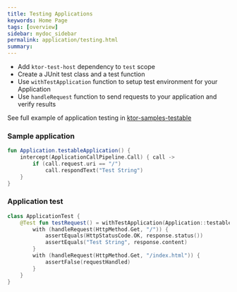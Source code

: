 ```yaml
---
title: Testing Applications 
keywords: Home Page
tags: [overview]
sidebar: mydoc_sidebar
permalink: application/testing.html
summary: 
---
```


* Add `ktor-test-host` dependency to `test` scope 
* Create a JUnit test class and a test function
* Use `withTestApplication` function to setup test environment for your Application
* Use `handleRequest` function to send requests to your application and verify results

See full example of application testing in [ktor-samples-testable](https://github.com/Kotlin/ktor/tree/master/ktor-samples/ktor-samples-testable) 

### Sample application

```kotlin
fun Application.testableApplication() {
    intercept(ApplicationCallPipeline.Call) { call ->
        if (call.request.uri == "/")
            call.respondText("Test String")
    }
}
```

### Application test
```kotlin
class ApplicationTest {
    @Test fun testRequest() = withTestApplication(Application::testableApplication) {
        with (handleRequest(HttpMethod.Get, "/")) {
            assertEquals(HttpStatusCode.OK, response.status())
            assertEquals("Test String", response.content)
        }
        with (handleRequest(HttpMethod.Get, "/index.html")) {
            assertFalse(requestHandled)
        }
    }
}
```

